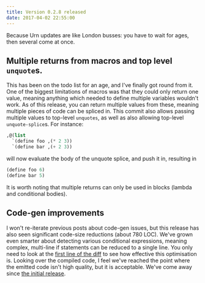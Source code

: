 ```yaml
---
title: Version 0.2.8 released
date: 2017-04-02 22:55:00
---
```


Because Urn updates are like London busses: you have to wait for ages, then several come at once.

## Multiple returns from macros and top level `unquote`s.

This has been on the todo list for an age, and I've finally got round from it. One of the biggest limitations of macros
was that they could only return one value, meaning anything which needed to define multiple variables wouldn't work. As
of this release, you can return multiple values from these, meaning multiple pieces of code can be spliced in. This
commit also allows passing multiple values to top-level `unquotes`, as well as also allowing top-level
`unquote-splice`s. For instance:

```cl
,@(list
  `(define foo ,(* 2 3))
  `(define bar ,(+ 2 3))
```

will now evaluate the body of the unquote splice, and push it in, resulting in

```cl
(define foo 6)
(define bar 5)
```

It is worth noting that multiple returns can only be used in blocks (lambda and conditional bodies).

## Code-gen improvements
I won't re-iterate previous posts about code-gen issues, but this release has also seen significant code-size reductions
(about 780 LOC). We've grown even smarter about detecting various conditional expressions, meaning complex, multi-line
if statements can be reduced to a single line. You only need to look at the [first line of the diff][1] to see how
effective this optimisation is. Looking over the compiled code, I feel we've reached the point where the emitted code
isn't high quality, but it is acceptable. We've come away since [the initial release][2].

[1]: https://github.com/SquidDev/urn/commit/95ee0771c32884d0c4e3a8533e9afbf9227c1d58#diff-2eee4f40511cf91420a1dd65c2959ccbL163
[2]: https://github.com/SquidDev/urn/blob/v0.1/tacky/logger.lua
